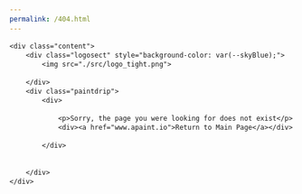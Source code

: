 ```yaml
---
permalink: /404.html
---
```



<head>
    <meta charset="UTF-8">
    <meta name="viewport" content="width=device-width, initial-scale=1.0">
    <title>aPaint.io - Page not found</title>
    <link rel="stylesheet" href="404style.css">
    <link href="https://fonts.googleapis.com/css2?family=Work+Sans:wght@500&display=swap" rel="stylesheet">
</head>
<body>

    <div class="content">
        <div class="logosect" style="background-color: var(--skyBlue);">
            <img src="./src/logo_tight.png">

        </div>
        <div class="paintdrip">
            <div>

                <p>Sorry, the page you were looking for does not exist</p>
                <div><a href="www.apaint.io">Return to Main Page</a></div>
                
            </div>


        </div>
    </div>


</body>
